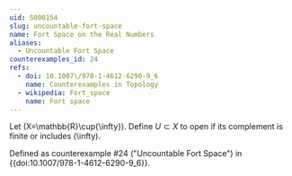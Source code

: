 ```yaml
---
uid: S000154
slug: uncountable-fort-space
name: Fort Space on the Real Numbers
aliases:
  - Uncountable Fort Space
counterexamples_id: 24
refs:
  - doi: 10.1007\/978-1-4612-6290-9_6
    name: Counterexamples in Topology
  - wikipedia: Fort_space
    name: Fort space
---
```

Let \(X=\mathbb{R}\cup\{\infty\}\).
Define $U \subset X$ to open if its complement is finite or includes \(\infty\).

Defined as counterexample #24 ("Uncountable Fort Space")
in {{doi:10.1007\/978-1-4612-6290-9_6}}.
